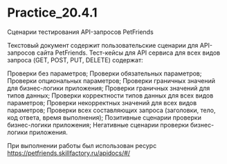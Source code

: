 # Practice_20.4.1
Сценарии тестирования API-запросов PetFriends


Текстовый документ содержит пользовательские сценарии для API-запросов сайта PetFriends.
Тест-кейсы для API сервиса для всех видов запроса (GET, POST, PUT, DELETE) содержат:

Проверки без параметров;
Проверки обязательных параметров;
Проверки опциональных параметров;
Проверки граничных значений для бизнес-логики приложения;
Проверки граничных значений для типов данных;
Проверки корректности типов данных для всех видов параметров;
Проверки некорректных значений для всех видов параметров;
Проверки всех составляющих запроса (заголовки, тело, код ответа, время выполнения);
Позитивные сценарии проверки бизнес-логики приложения;
Негативные сценарии проверки бизнес-логики приложения.

При выполнении работы был использован ресурс https://petfriends.skillfactory.ru/apidocs/#/
